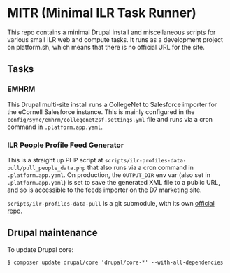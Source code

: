 # MITR (Minimal ILR Task Runner)

This repo contains a minimal Drupal install and miscellaneous scripts for various small ILR web and compute tasks. It runs as a development project on platform.sh, which means that there is no official URL for the site.

## Tasks

### EMHRM

This Drupal multi-site install runs a CollegeNet to Salesforce importer for the eCornell Salesforce instance. This is mainly configured in the `config/sync/emhrm/collegenet2sf.settings.yml` file and runs via a cron command in `.platform.app.yaml`.

### ILR People Profile Feed Generator

This is a straight up PHP script at `scripts/ilr-profiles-data-pull/pull_people_data.php` that also runs via a cron command in `.platform.app.yaml`. On production, the `OUTPUT_DIR` env var (also set in `.platform.app.yaml`) is set to save the generated XML file to a public URL, and so is accessible to the feeds importer on the D7 marketing site.

`scripts/ilr-profiles-data-pull` is a git submodule, with its own [official repo](https://github.com/ilrWebServices/ilr-profile-data-pull).

## Drupal maintenance

To update Drupal core:

```
$ composer update drupal/core 'drupal/core-*' --with-all-dependencies
```

